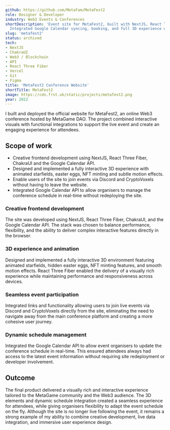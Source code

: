 ```yaml
---
github: https://github.com/MetaFam/MetaFest2
role: Designer & Developer
industry: Web3 Events & Conferences
shortDescription: 'Event site for MetaFest2, built with NextJS, React Three Fiber and ChakraUI.
  Integrated Google Calendar syncing, booking, and full 3D experience with animated features and easter eggs.'
slug: 'metafest2'
status: archived
tech:
- NextJS
- ChakraUI
- Web3 / Blockchain
- API
- React Three Fiber
- Vercel
- Git
- Figma
title: 'MetaFest2 Conference Website'
shortTitle: MetaFest2
image: https://cdn.frst.uk/static/projects/metafest2.png
year: 2022
---
```


I built and deployed the official website for MetaFest2, an online Web3 conference hosted by MetaGame DAO. The project combined interactive visuals with functional integrations to support the live event and create an engaging experience for attendees.

## Scope of work
- Creative frontend development using NextJS, React Three Fiber, ChakraUI and the Google Calendar API.
- Designed and implemented a fully interactive 3D experience with animated starfields, easter eggs, NFT minting and subtle motion effects.
- Enable users of the site to join events via Discord and CryptoVoxels without having to leave the website.
- Integrated Google Calendar API to allow organisers to manage the conference schedule in real-time without redeploying the site.

### Creative frontend development
The site was developed using NextJS, React Three Fiber, ChakraUI, and the Google Calendar API. The stack was chosen to balance performance, flexibility, and the ability to deliver complex interactive features directly in the browser.

### 3D experience and animation
Designed and implemented a fully interactive 3D environment featuring animated starfields, hidden easter eggs, NFT minting features, and smooth motion effects. React Three Fiber enabled the delivery of a visually rich experience while maintaining performance and responsiveness across devices.

### Seamless event participation
Integrated links and functionality allowing users to join live events via Discord and CryptoVoxels directly from the site, eliminating the need to navigate away from the main conference platform and creating a more cohesive user journey.

### Dynamic schedule management
Integrated the Google Calendar API to allow event organisers to update the conference schedule in real-time. This ensured attendees always had access to the latest event information without requiring site redeployment or developer involvement.

## Outcome
The final product delivered a visually rich and interactive experience tailored to the MetaGame community and the Web3 audience. The 3D elements and dynamic schedule integration created a seamless experience for attendees, while giving organisers flexibility to adapt the event schedule on the fly. Although the site is no longer live following the event, it remains a strong example of my ability to combine creative development, live data integration, and immersive user experience design.
